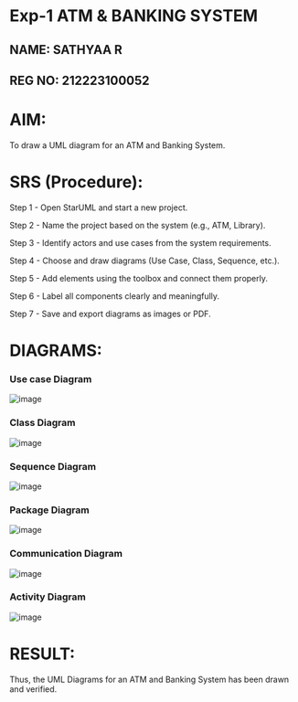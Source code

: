 # Exp-1 ATM & BANKING SYSTEM

## NAME: SATHYAA R
## REG NO: 212223100052

# AIM:

To draw a UML diagram for an ATM and Banking System.

# SRS (Procedure):

Step 1 - Open StarUML and start a new project.

Step 2 - Name the project based on the system (e.g., ATM, Library).

Step 3 - Identify actors and use cases from the system requirements.

Step 4 - Choose and draw diagrams (Use Case, Class, Sequence, etc.).

Step 5 - Add elements using the toolbox and connect them properly.

Step 6 - Label all components clearly and meaningfully.

Step 7 - Save and export diagrams as images or PDF.

# DIAGRAMS:


### Use case Diagram

![image](https://github.com/user-attachments/assets/cde1ec4f-14d3-4468-8327-b752687c773a)


### Class Diagram

![image](https://github.com/user-attachments/assets/dd77ac86-1bee-46e9-a882-d544ec5c62b3)


### Sequence Diagram

![image](https://github.com/user-attachments/assets/c2ed4e8a-bcb9-4695-9ad1-9f7532219a6d)


### Package Diagram

![image](https://github.com/user-attachments/assets/7d78ffed-d0e8-45e2-816b-8cc957774648)


### Communication Diagram

![image](https://github.com/user-attachments/assets/45752999-a910-4d1a-b188-32defe24c7e3)


### Activity Diagram

![image](https://github.com/user-attachments/assets/0fafef29-6200-442d-bb39-92cee05a3ca3)



# RESULT:

Thus, the UML Diagrams for an ATM and Banking System has been drawn and verified.

